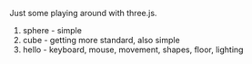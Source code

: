 Just some playing around with three.js.

1. sphere - simple
2. cube - getting more standard, also simple
3. hello - keyboard, mouse, movement, shapes, floor, lighting

